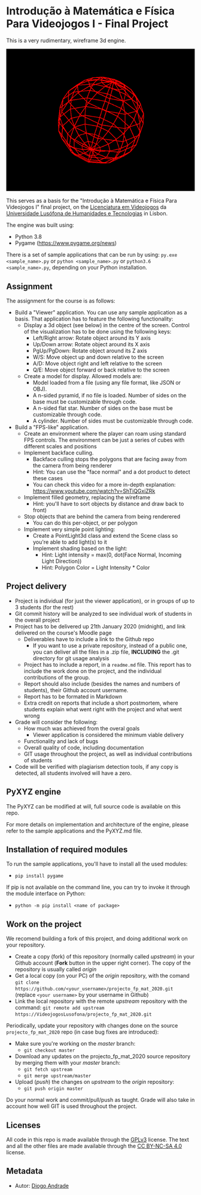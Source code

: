 # Introdução à Matemática e Física Para Videojogos I - Final Project

This is a very rudimentary, wireframe 3d engine.

![alt text](screenshots/sphere.png "Sample application")

This serves as a basis for the "Introdução à Matemática e Física Para Videojogos I" final project, on the [Licenciatura em Videojogos][lv] da
[Universidade Lusófona de Humanidades e Tecnologias][ULHT] in Lisbon.

The engine was built using:

* Python 3.8
* Pygame (https://www.pygame.org/news)

There is a set of sample applications that can be run by using:
`py.exe <sample_name>.py` or `python <sample_name>.py` or `python3.6 <sample_name>.py`, depending on your Python installation.

## Assignment

The assignment for the course is as follows:
* Build a "Viewer" application. You can use any sample application as a basis. That application has to feature the following functionality:
  * Display a 3d object (see below) in the centre of the screen. Control of the visualization has to be done using the following keys:
    * Left/Right arrow: Rotate object around its Y axis
    * Up/Down arrow: Rotate object around its X axis
    * PgUp/PgDown: Rotate object around its Z axis
    * W/S: Move object up and down relative to the screen
    * A/D: Move object right and left relative to the screen
    * Q/E: Move object forward or back relative to the screen
  * Create a model for display. Allowed models are:
    * Model loaded from a file (using any file format, like JSON or OBJ). 
    * A n-sided pyramid, if no file is loaded. Number of sides on the base must be customizable through code.
    * A n-sided flat star. Number of sides on the base must be customizable through code.
    * A cylinder. Number of sides must be customizable through code.
* Build a "FPS-like" application.
  - Create an environment where the player can roam using standard FPS controls. The environment can be just a series of cubes with different scales and positions
  - Implement backface culling.
    - Backface culling stops the polygons that are facing away from the camera from being renderer
    - Hint: You can use the "face normal" and a dot product to detect these cases
    - You can check this video for a more in-depth explanation: https://www.youtube.com/watch?v=ShTiQGxiZRk
  - Implement filled geometry, replacing the wireframe
    - Hint: you'll have to sort objects by distance and draw back to front)
  - Stop objects that are behind the camera from being renderered
    - You can do this per-object, or per polygon
  - Implement very simple point lighting:
    - Create a PointLight3d class and extend the Scene class so you're able to add light(s) to it
    - Implement shading based on the light:
      - Hint: Light intensity = max(0, dot(Face Normal, Incoming Light Direction))
      - Hint: Polygon Color = Light Intensity * Color

## Project delivery

* Project is individual (for just the viewer application), or in groups of up to 3 students (for the rest)
* Git commit history will be analyzed to see individual work of students in the overall project
* Project has to be delivered up 21th January 2020 (midnight), and link delivered on the course's Moodle page
  * Deliverables have to include a link to the Github repo
    * If you want to use a private repository, instead of a public one, you can deliver all the files in a .zip file, __**INCLUDING**__ the .git directory for git usage analysis 
  * Project has to include a report, in a `readme.md` file. This report has to include the work done on the project, and the individual contributions of the group.
  * Report should also include (besides the names and numbers of students), their Github account username.
  * Report has to be formated in Markdown
  * Extra credit on reports that include a short postmortem, where students explain what went right with the project and what went wrong
* Grade will consider the following:
  * How much was achieved from the overal goals
    * Viewer application is considered the minimum viable delivery
  * Functionality and lack of bugs
  * Overall quality of code, including documentation
  * GIT usage throughout the project, as well as individual contributions of students
* Code will be verified with plagiarism detection tools, if any copy is detected, all students involved will have a zero.

## PyXYZ engine

The PyXYZ can be modified at will, full source code is available on this repo.

For more details on implementation and architecture of the engine, please refer to the sample applications and the PyXYZ.md file.

## Installation of required modules

To run the sample applications, you'll have to install all the used modules:

* `pip install pygame`

If pip is not available on the command line, you can try to invoke it through the module interface on Python:

* `python -m pip install <name of package>`

## Work on the project

We recomend building a fork of this project, and doing additional work on your repository.

* Create a copy (fork) of this repository (normally called _upstream_) in your Github account (**Fork** button in the upper right corner). The copy of the repository is usually called _origin_
* Get a local copy (on your PC) of the _origin_ repository, with the comand `git clone https://github.com/<your_username>/projecto_fp_mat_2020.git` (replace `<your username>` by your username in Github)
* Link the local repository with the remote _upstream_ repository with the command: `git remote add upstream https://VideojogosLusofona/projecto_fp_mat_2020.git`

Periodically, update your repository with changes done on the source `projecto_fp_mat_2020` repo (in case bug fixes are introduced):

* Make sure you're working on the _master_ branch:
  * `git checkout master`
* Download any updates on the projecto_fp_mat_2020 source repository by merging them with your _master_ branch:
  * `git fetch upstream`
  * `git merge upstream/master`
* Upload (_push_) the changes on _upstream_ to the _origin_ repository:
  * `git push origin master`

Do your normal work and commit/pull/push as taught. Grade will also take in account how well GIT is used throughout the project.

## Licenses

All code in this repo is made available through the [GPLv3] license.
The text and all the other files are made available through the 
[CC BY-NC-SA 4.0] license.

## Metadata

* Autor: [Diogo Andrade][]

[Diogo Andrade]:https://github.com/DiogoDeAndrade
[GPLv3]:https://www.gnu.org/licenses/gpl-3.0.en.html
[CC BY-NC-SA 4.0]:https://creativecommons.org/licenses/by-nc-sa/4.0/
[Bfxr]:https://www.bfxr.net/
[ULHT]:https://www.ulusofona.pt/
[lv]:https://www.ulusofona.pt/licenciatura/videojogos
